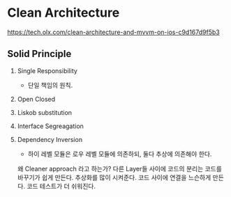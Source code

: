 Clean Architecture
===
https://tech.olx.com/clean-architecture-and-mvvm-on-ios-c9d167d9f5b3


Solid Principle
---

1) Single Responsibility
    - 단일 책임의 원칙.
2) Open Closed
3) Liskob substitution
4) Interface Segreagation
5) Dependency Inversion
    - 하이 레벨 모듈은 로우 레벨 모듈에 의존하되, 둘다 추상에 의존해야 한다.


    왜 Cleaner approach 라고 하는가?
다른 Layer들 사이에 코드의 분리는 코드를 바꾸기가 쉽게 만든다.
추상화를 많이 시켜준다.
코드 사이에 연결을 느슨하게 만든다.
코드 테스트가 더 쉬워진다.
